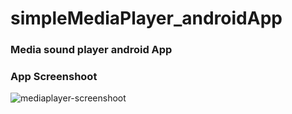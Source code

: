 # simpleMediaPlayer_androidApp

### Media sound player android App

### App Screenshoot
![mediaplayer-screenshoot](https://user-images.githubusercontent.com/32861143/52189135-57ba1200-2869-11e9-816e-e770cc1a4f36.png)
